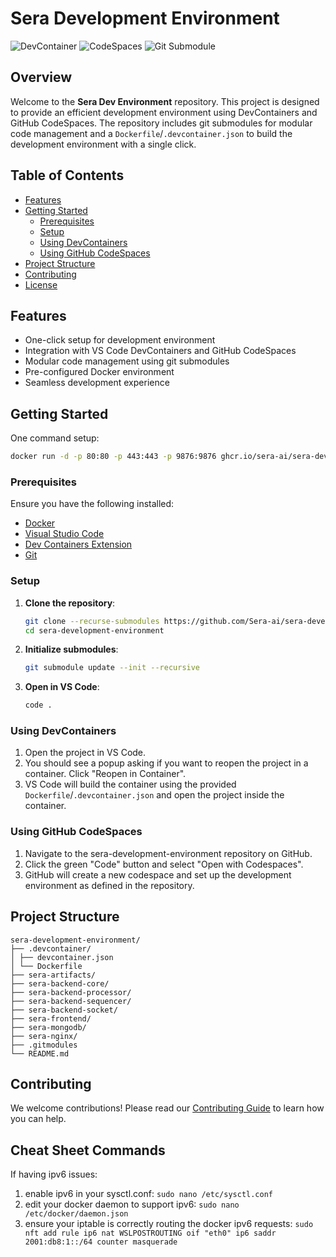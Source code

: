 
# Sera Development Environment
![DevContainer](https://img.shields.io/badge/DevContainer-Ready-blue?logo=visual-studio-code)  ![CodeSpaces](https://img.shields.io/badge/GitHub-CodeSpaces-blue?logo=github) ![Git Submodule](https://img.shields.io/badge/Git-Submodule-blue?logo=git)

## Overview

Welcome to the **Sera Dev Environment** repository. This project is designed to provide an efficient development environment using DevContainers and GitHub CodeSpaces. The repository includes git submodules for modular code management and a `Dockerfile`/`.devcontainer.json` to build the development environment with a single click.

## Table of Contents

  - [Features](#features)
  - [Getting Started](#getting-started)
    - [Prerequisites](#prerequisites)
    - [Setup](#setup)
    - [Using DevContainers](#using-devcontainers)
    - [Using GitHub CodeSpaces](#using-github-codespaces)
  - [Project Structure](#project-structure)
  - [Contributing](#contributing)
  - [License](#license)

## Features

- One-click setup for development environment
- Integration with VS Code DevContainers and GitHub CodeSpaces
- Modular code management using git submodules
- Pre-configured Docker environment
- Seamless development experience

## Getting Started

One command setup:
```bash
docker run -d -p 80:80 -p 443:443 -p 9876:9876 ghcr.io/sera-ai/sera-development-environment
```

### Prerequisites

Ensure you have the following installed:

- [Docker](https://www.docker.com/get-started)
- [Visual Studio Code](https://code.visualstudio.com/)
- [Dev Containers Extension](https://marketplace.visualstudio.com/items?itemName=ms-vscode-remote.remote-containers)
- [Git](https://git-scm.com/)

### Setup

1. **Clone the repository**:
    ```sh
    git clone --recurse-submodules https://github.com/Sera-ai/sera-development-environment.git
    cd sera-development-environment
    ```

2. **Initialize submodules**:
    ```sh
    git submodule update --init --recursive
    ```

3. **Open in VS Code**:
    ```sh
    code .
    ```

### Using DevContainers

1. Open the project in VS Code.
2. You should see a popup asking if you want to reopen the project in a container. Click "Reopen in Container".
3. VS Code will build the container using the provided `Dockerfile`/`.devcontainer.json` and open the project inside the container.

### Using GitHub CodeSpaces

1. Navigate to the sera-development-environment repository on GitHub.
2. Click the green "Code" button and select "Open with Codespaces".
3. GitHub will create a new codespace and set up the development environment as defined in the repository.

## Project Structure

    sera-development-environment/
    ├── .devcontainer/
    │ ├── devcontainer.json
    │ └── Dockerfile
    ├── sera-artifacts/
    ├── sera-backend-core/
    ├── sera-backend-processor/
    ├── sera-backend-sequencer/
    ├── sera-backend-socket/
    ├── sera-frontend/
    ├── sera-mongodb/
    ├── sera-nginx/
    ├── .gitmodules
    └── README.md

## Contributing

We welcome contributions! Please read our [Contributing Guide](CONTRIBUTING.md) to learn how you can help.


## Cheat Sheet Commands

If having ipv6 issues:
1. enable ipv6 in your sysctl.conf: `sudo nano /etc/sysctl.conf`
2. edit your docker daemon to support ipv6: `sudo nano /etc/docker/daemon.json`
3. ensure your iptable is correctly routing the docker ipv6 requests: `sudo nft add rule ip6 nat WSLPOSTROUTING oif "eth0" ip6 saddr 2001:db8:1::/64 counter masquerade`
